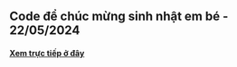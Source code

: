 ## Code để chúc mừng sinh nhật em bé - 22/05/2024

#### [Xem trực tiếp ở đây](https://tonebook32003.github.io/HappyBirthDayEmBe/)
